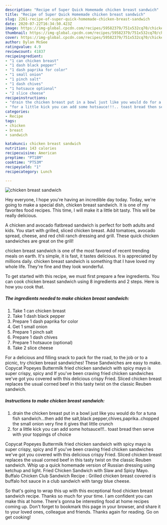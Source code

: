```yaml
---
description: "Recipe of Super Quick Homemade chicken breast sandwich"
title: "Recipe of Super Quick Homemade chicken breast sandwich"
slug: 2261-recipe-of-super-quick-homemade-chicken-breast-sandwich
date: 2020-07-22T16:34:50.423Z
image: https://img-global.cpcdn.com/recipes/59582379/751x532cq70/chicken-breast-sandwich-recipe-main-photo.jpg
thumbnail: https://img-global.cpcdn.com/recipes/59582379/751x532cq70/chicken-breast-sandwich-recipe-main-photo.jpg
cover: https://img-global.cpcdn.com/recipes/59582379/751x532cq70/chicken-breast-sandwich-recipe-main-photo.jpg
author: Dylan McGee
ratingvalue: 4.9
reviewcount: 41837
recipeingredient:
- "1 can chicken breast"
- "1 dash black pepper"
- "1 dash paprika for color"
- "1 small onion"
- "1 pinch salt"
- "1 dash chives"
- "1 hotsauce optional"
- "2 slice cheese"
recipeinstructions:
- "drain the chicken breast put in a bowl just like you would do for a tuna fish sandwich...then add the salt,black pepper,chives,paprika..chopped the small onion very fine it gives that little crunch"
- "for a little kick you can add some hotsauce!!!.. toast bread then serve with your toppings of choice"
categories:
- Recipe
tags:
- chicken
- breast
- sandwich

katakunci: chicken breast sandwich 
nutrition: 143 calories
recipecuisine: American
preptime: "PT18M"
cooktime: "PT53M"
recipeyield: "1"
recipecategory: Lunch

---
```



![chicken breast sandwich](https://img-global.cpcdn.com/recipes/59582379/751x532cq70/chicken-breast-sandwich-recipe-main-photo.jpg)

Hey everyone, I hope you're having an incredible day today. Today, we're going to make a special dish, chicken breast sandwich. It is one of my favorites food recipes. This time, I will make it a little bit tasty. This will be really delicious.

A chicken and avocado flatbread sandwich is perfect for both adults and kids. You start with grilled, sliced chicken breast. Add tomatoes, avocado spread, cheese, and red chili ranch dressing and grill. These quick chicken sandwiches are great on the grill!

chicken breast sandwich is one of the most favored of recent trending meals on earth. It's simple, it is fast, it tastes delicious. It is appreciated by millions daily. chicken breast sandwich is something that I have loved my whole life. They're fine and they look wonderful.


To get started with this recipe, we must first prepare a few ingredients. You can cook chicken breast sandwich using 8 ingredients and 2 steps. Here is how you cook that.

<!--inarticleads1-->

##### The ingredients needed to make chicken breast sandwich:

1. Take 1 can chicken breast
1. Take 1 dash black pepper
1. Prepare 1 dash paprika for color
1. Get 1 small onion
1. Prepare 1 pinch salt
1. Prepare 1 dash chives
1. Prepare 1 hotsauce (optional)
1. Take 2 slice cheese


For a delicious and filling snack to pack for the road, to the job or to a picnic, try chicken breast sandwiches! These Sandwiches are easy to make. Copycat Popeyes Buttermilk fried chicken sandwich with spicy mayo is super crispy, spicy and If you&#39;ve been craving fried chicken sandwiches we&#39;ve got you covered with this delicious crispy Fried. Sliced chicken breast replaces the usual corned beef in this tasty twist on the classic Reuben sandwich. 

<!--inarticleads2-->

##### Instructions to make chicken breast sandwich:

1. drain the chicken breast put in a bowl just like you would do for a tuna fish sandwich...then add the salt,black pepper,chives,paprika..chopped the small onion very fine it gives that little crunch
1. for a little kick you can add some hotsauce!!!.. toast bread then serve with your toppings of choice


Copycat Popeyes Buttermilk fried chicken sandwich with spicy mayo is super crispy, spicy and If you&#39;ve been craving fried chicken sandwiches we&#39;ve got you covered with this delicious crispy Fried. Sliced chicken breast replaces the usual corned beef in this tasty twist on the classic Reuben sandwich. Whip up a quick homemade version of Russian dressing using ketchup and light. Fried Chicken Sandwich with Slaw and Spicy Mayo. Buffalo Chicken Club Sandwich Recipe : Grilled chicken breast covered is buffalo hot sauce in a club sandwich with tangy blue cheese. 

So that's going to wrap this up with this exceptional food chicken breast sandwich recipe. Thanks so much for your time. I am confident you can make this at home. There's gonna be interesting food at home recipes coming up. Don't forget to bookmark this page in your browser, and share it to your loved ones, colleague and friends. Thanks again for reading. Go on get cooking!

